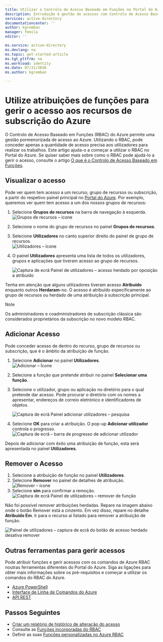 ```yaml
---
title: Utilizar o Controlo de Acesso Baseado em Funções no Portal do Azure | Microsoft Docs
description: Introdução à gestão de acessos com Controlo de Acesso Baseado em Funções no Portal do Azure. Utilize atribuições de funções para atribuir permissões aos seus recursos.
services: active-directory
documentationcenter: ''
author: kgremban
manager: femila
editor: ''

ms.service: active-directory
ms.devlang: na
ms.topic: get-started-article
ms.tgt_pltfrm: na
ms.workload: identity
ms.date: 07/21/2016
ms.author: kgremban

---
```

# Utilize atribuições de funções para gerir o acesso aos recursos de subscrição do Azure
O Controlo de Acesso Baseado em Funções (RBAC) do Azure permite uma gestão pormenorizada de acesso ao Azure. Utilizando o RBAC, pode conceder apenas a quantidade de acesso precisa aos utilizadores para realizar os trabalhos. Este artigo ajuda-o a começar a utilizar o RBAC no Portal do Azure. Se quiser saber mais sobre como o RBAC pode ajudá-lo a gerir o acesso, consulte o artigo [O que é o Controlo de Acesso Baseado em Funções](role-based-access-control-what-is.md).

## Visualizar o acesso
Pode ver quem tem acesso a um recurso, grupo de recursos ou subscrição, a partir do respetivo painel principal no [Portal do Azure](https://portal.azure.com). Por exemplo, queremos ver quem tem acesso a um dos nossos grupos de recursos:

1. Selecione **Grupos de recursos** na barra de navegação à esquerda.  
    ![Grupos de recursos – ícone](./media/role-based-access-control-configure/resourcegroups_icon.png)
2. Selecione o nome do grupo de recursos no painel **Grupos de recursos**.
3. Selecione **Utilizadores** no canto superior direito do painel de grupo de recursos.  
    ![Utilizadores – ícone](./media/role-based-access-control-configure/users_icon.png)
4. O painel **Utilizadores** apresenta uma lista de todos os utilizadores, grupos e aplicações que tiveram acesso ao grupo de recursos.  
   
    ![Captura de ecrã Painel de utilizadores – acesso herdado por oposição a atribuído](./media/role-based-access-control-configure/view-access.png)

Tenha em atenção que alguns utilizadores tiveram acesso **Atribuído** enquanto outros **Herdaram**-no. O acesso é atribuído especificamente ao grupo de recursos ou herdado de uma atribuição à subscrição principal.

> [!NOTE]
> Os administradores e coadministradores de subscrição clássica são considerados proprietários da subscrição no novo modelo RBAC.
> 
> 

## Adicionar Acesso
Pode conceder acesso de dentro do recurso, grupo de recursos ou subscrição, que é o âmbito da atribuição de função.

1. Selecione **Adicionar** no painel **Utilizadores**.  
    ![Adicionar – Ícone](./media/role-based-access-control-configure/add_icon.png)  
2. Selecione a função que pretende atribuir no painel **Selecionar uma função**.
3. Selecione o utilizador, grupo ou aplicação no diretório para o qual pretende dar acesso. Pode procurar o diretório com os nomes a apresentar, endereços de correio eletrónico e identificadores de objetos.  
   
    ![Captura de ecrã Painel adicionar utilizadores – pesquisa](./media/role-based-access-control-configure/grant-access2.png)
4. Selecione **OK** para criar a atribuição. O pop-up **Adicionar utilizador** controla o progresso.  
    ![Captura de ecrã – barra de progresso de adicionar utilizador](./media/role-based-access-control-configure/addinguser_popup.png)

Depois de adicionar com êxito uma atribuição de função, esta será apresentada no painel **Utilizadores**.

## Remover o Acesso
1. Selecione a atribuição de função no painel **Utilizadores**.
2. Selecione **Remover** no painel de detalhes de atribuição.  
    ![Remover – ícone](./media/role-based-access-control-configure/remove_icon.png)
3. Selecione **sim** para confirmar a remoção.  
    ![Captura de ecrã Painel de utilizadores – remover de função](./media/role-based-access-control-configure/remove-access1.png)

Não foi possível remover atribuições herdadas. Repare na imagem abaixo onde o botão Remover está a cinzento. Em vez disso, repare no detalhe **Atribuído Em**. Ir para o recurso aí listado para remover a atribuição de função.

![Painel de utilizadores – captura de ecrã do botão de acesso herdado desativa remover](./media/role-based-access-control-configure/remove-access2.png)

## Outras ferramentas para gerir acessos
Pode atribuir funções e gerir acessos com os comandos de Azure RBAC noutras ferramentas diferentes do Portal do Azure.  Siga as ligações para obter mais informações sobre os pré-requisitos e começar a utilizar os comandos do RBAC do Azure.

* [Azure PowerShell](role-based-access-control-manage-access-powershell.md)
* [Interface de Linha de Comandos do Azure](role-based-access-control-manage-access-azure-cli.md)
* [API REST](role-based-access-control-manage-access-rest.md)

## Passos Seguintes
* [Criar um relatório de histórico de alteração do acesso](role-based-access-control-access-change-history-report.md)
* Consulte as [Funções incorporadas do RBAC](role-based-access-built-in-roles.md)
* Definir as suas [Funções personalizadas no Azure RBAC](role-based-access-control-custom-roles.md)

<!--HONumber=Aug16_HO1-->


